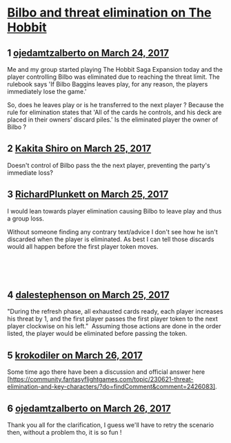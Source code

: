 # [Bilbo and threat elimination on The Hobbit](https://community.fantasyflightgames.com/topic/245659-bilbo-and-threat-elimination-on-the-hobbit/)

## 1 [ojedamtzalberto on March 24, 2017](https://community.fantasyflightgames.com/topic/245659-bilbo-and-threat-elimination-on-the-hobbit/?do=findComment&comment=2701826)

Me and my group started playing The Hobbit Saga Expansion today and the player controlling Bilbo was eliminated due to reaching the threat limit. The rulebook says 'If Bilbo Baggins leaves play, for any reason, the players immediately lose the game.'

So, does he leaves play or is he transferred to the next player ? Because the rule for elimination states that 'All of the cards he controls, and his deck are placed in their owners’ discard piles.' Is the eliminated player the owner of Bilbo ?

## 2 [Kakita Shiro on March 25, 2017](https://community.fantasyflightgames.com/topic/245659-bilbo-and-threat-elimination-on-the-hobbit/?do=findComment&comment=2701908)

Doesn't control of Bilbo pass the the next player, preventing the party's immediate loss?

## 3 [RichardPlunkett on March 25, 2017](https://community.fantasyflightgames.com/topic/245659-bilbo-and-threat-elimination-on-the-hobbit/?do=findComment&comment=2701971)

I would lean towards player elimination causing Bilbo to leave play and thus a group loss.

Without someone finding any contrary text/advice I don't see how he isn't discarded when the player is eliminated. As best I can tell those discards would all happen before the first player token moves.

 

 

## 4 [dalestephenson on March 25, 2017](https://community.fantasyflightgames.com/topic/245659-bilbo-and-threat-elimination-on-the-hobbit/?do=findComment&comment=2701993)

"During the refresh phase, all exhausted cards ready, each player increases his threat by 1, and the first player passes the first player token to the next player clockwise on his left."  Assuming those actions are done in the order listed, the player would be eliminated before passing the token.

## 5 [krokodiler on March 26, 2017](https://community.fantasyflightgames.com/topic/245659-bilbo-and-threat-elimination-on-the-hobbit/?do=findComment&comment=2703474)

Some time ago there have been a discussion and official answer here [https://community.fantasyflightgames.com/topic/230621-threat-elimination-and-key-characters/?do=findComment&comment=2426083].

## 6 [ojedamtzalberto on March 26, 2017](https://community.fantasyflightgames.com/topic/245659-bilbo-and-threat-elimination-on-the-hobbit/?do=findComment&comment=2703499)

Thank you all for the clarification, I guess we'll have to retry the scenario then, without a problem tho, it is so fun !

